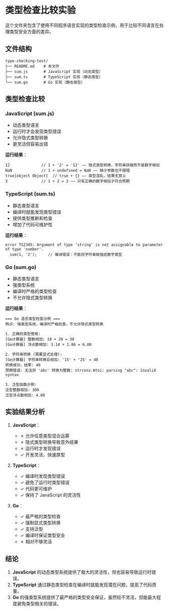 # 类型检查比较实验

这个文件夹包含了使用不同程序语言实现的类型检查示例，用于比较不同语言在处理类型安全方面的差异。

## 文件结构

```
type-checking-test/
├── README.md    # 本文件
├── sum.js       # JavaScript 实现（动态类型）
├── sum.ts       # TypeScript 实现（静态类型）
└── sum.go       # Go 实现（静态类型）
```

## 类型检查比较

### JavaScript (sum.js)

- 动态类型语言
- 运行时才会发现类型错误
- 允许隐式类型转换
- 更灵活但容易出错

**运行结果**：

```
12              // 1 + '2' = '12' —— 隐式类型转换，字符串拼接而不是数字相加
NaN             // 1 + undefined = NaN —— 缺少参数也不报错
true[object Object]  // true + {} —— 类型混乱，结果无意义
3               // 1 + 2 = 3 —— 只有正确的数字相加才符合预期
```

### TypeScript (sum.ts)

- 静态类型语言
- 编译时就能发现类型错误
- 提供类型推断和检查
- 增加了代码可维护性

**运行结果**：

```
error TS2345: Argument of type 'string' is not assignable to parameter of type 'number'.
  sum(1, '2');     // 编译错误：不能将字符串赋值给数字类型
```

### Go (sum.go)

- 静态类型语言
- 强类型系统
- 编译时严格的类型检查
- 不允许隐式类型转换

**运行结果**：

```
=== Go 语言类型检查示例 ===
特点: 强类型系统，编译时严格检查，不允许隐式类型转换

1. 正确的类型使用:
[Go计算器] 整数相加: 10 + 20 = 30
[Go计算器] 浮点数相加: 3.14 + 2.86 = 6.00

2. 字符串转换 (需要显式处理):
[Go计算器] 字符串转换后相加: '15' + '25' = 40
转换成功，结果: 40
预期错误: 无法将 'abc' 转换为整数: strconv.Atoi: parsing "abc": invalid syntax

3. 泛型函数示例:
泛型整数相加: 300
泛型浮点数相加: 4.00
```

## 实验结果分析

1. **JavaScript**：

   - ✗ 允许任意类型混合运算
   - ✗ 隐式类型转换导致意外结果
   - ✗ 运行时才发现错误
   - ✓ 开发灵活，快速原型
2. **TypeScript**：

   - ✓ 编译时发现类型错误
   - ✓ 避免了运行时类型错误
   - ✓ 代码更可维护
   - ✓ 保持了 JavaScript 的灵活性
3. **Go**：

   - ✓ 最严格的类型检查
   - ✓ 强制显式类型转换
   - ✓ 支持泛型
   - ✓ 编译时保证类型安全
   - ✗ 相对不够灵活

## 结论

1. **JavaScript** 的动态类型系统提供了极大的灵活性，但也容易导致运行时错误。
2. **TypeScript** 通过静态类型检查在编译时就能发现潜在问题，提高了代码质量。
3. **Go** 的强类型系统提供了最严格的类型安全保证，虽然较不灵活，但能最大程度避免类型相关的错误。
